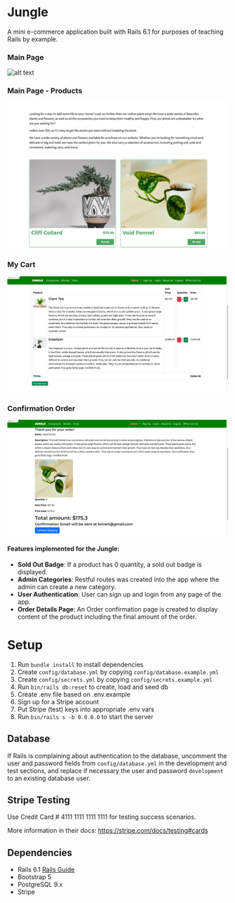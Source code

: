 # Jungle

A mini e-commerce application built with Rails 6.1 for purposes of teaching Rails by example.

### Main Page
![alt text](/public/images/jungle-header.png)

### Main Page - Products 
![alt text](/public/images/jungle-homepage-product.png)

### My Cart 
![alt text](/public/images/jungle-cart.png)

### Confirmation Order 
![alt text](/public/images/junglr-confirmation2.png)

#### Features implemented for the Jungle: 
- **Sold Out Badge**: If a product has 0 quantity, a sold out badge is displayed. 
- **Admin Categories**: Restful routes was created into the app where the admin can create a new category. 
- **User Authentication**: User can sign up and login from any page of the app. 
- **Order Details Page**: An Order confirmation page is created to display content of the product including the final amount of the order. 
# Setup

1. Run `bundle install` to install dependencies
2. Create `config/database.yml` by copying `config/database.example.yml`
3. Create `config/secrets.yml` by copying `config/secrets.example.yml`
4. Run `bin/rails db:reset` to create, load and seed db
5. Create .env file based on .env.example
6. Sign up for a Stripe account
7. Put Stripe (test) keys into appropriate .env vars
8. Run `bin/rails s -b 0.0.0.0` to start the server

## Database

If Rails is complaining about authentication to the database, uncomment the user and password fields from `config/database.yml` in the development and test sections, and replace if necessary the user and password `development` to an existing database user.

## Stripe Testing

Use Credit Card # 4111 1111 1111 1111 for testing success scenarios.

More information in their docs: <https://stripe.com/docs/testing#cards>

## Dependencies

- Rails 6.1 [Rails Guide](http://guides.rubyonrails.org/v6.1/)
- Bootstrap 5
- PostgreSQL 9.x
- Stripe
